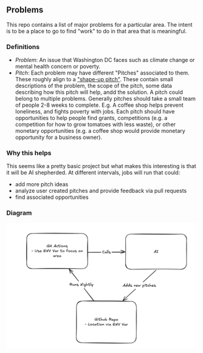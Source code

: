 ## Problems
This repo contains a list of major problems for a particular area. The intent is to be a place to go to find "work" to do in that area that is meaningful.

### Definitions
- *Problem*: An issue that Washington DC faces such as climate change or mental health concern or poverty.
- *Pitch*: Each problem may have different "Pitches" associated to them. These roughly align to a ["shape-up pitch"](https://basecamp.com/shapeup). These contain small descriptions of the problem, the scope of the pitch, some data describing how this pitch will help, andd the solution. A pitch could belong to multiple problems. Generally pitches should take a small team of people 2-8 weeks to complete. E.g. A coffee shop helps prevent loneliness, and fights poverty with jobs. Each pitch should have opportunities to help people find grants, competitions (e.g. a competition for how to grow tomatoes with less waste), or other monetary opportunities (e.g. a coffee shop would provide monetary opportunity for a business owner).

### Why this helps
This seems like a pretty basic project but what makes this interesting is that it will be AI shepherded. At different intervals, jobs will run that could:
- add more pitch ideas
- analyze user created pitches and provide feedback via pull requests
- find associated opportunities

### Diagram
![Diagram of Repo + Actions + AI working together](diagram.png)
